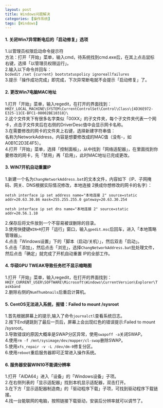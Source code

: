 ```yaml
---
layout: post
title: Windows问题解决
categories: [操作系统]
tags: [Windows]
---
```

#### 1. 关闭Win7异常断电后的「启动修复」选项
1.以管理员权限启动命令提示符  
方法：打开「开始」菜单，输入cmd，待系统找到cmd.exe后，在其上点击鼠标右键，选择「以管理员权限运行」。  
2.输入以下命令并回车：  
`bcdedit /set {current} bootstatuspolicy ignoreallfailures`  
3.提示「操作成功完成」即完成，下次异常断电就不会提示「启动修复」了。
<!-- more -->
#### 2. 更改Win7电脑MAC地址
1.打开「开始」菜单，输入regedit，在打开的界面找到：  
`HKEY_LOCAL_MACHINE\SYSTEM\CurrentControlSet\Control\Class\{4D36E972-E325-11CE-BFC1-08002BE10318}\`  
2.这个文件夹下有很多名字类似「00XX」的子文件夹，每个子文件夹代表一个网卡，点击子文件夹后在右侧的DriverDesc值中会显示网卡名称。  
3.在需要修改的网卡的文件夹上右键，选择新建字符串值：  
名称为NetworkAddress，内容是想要修改成的MAC值（没有-，如A0B1C2D3E4F5）。  
4.打开「开始」菜单，选择「控制面板」，从中找到「网络适配器」，在里面找到你要修改的网卡，先「禁用」再「启用」，此时MAC地址已完成更改。  
#### 3. WIN7开机自动重置IP
1.新建一个名为`ChangNetworkAddress.bat`的文本文件，内容如下（IP、子网掩码、网关、DNS根据实际情况修改，本地连接 2换成你想修改的网卡的名字）：  
```
netsh interface ip set address name="本地连接 2" source=static addr=20.63.30.86 mask=255.255.255.0 gateway=20.63.30.254

netsh interface ip set dns name="本地连接 2" source=static addr=20.56.1.10
```
2.保存后将文件放到一个不容易被误删除的目录。  
3.使用快捷键`WIN+R`打开「运行」窗口，输入`gpedit.msc`后回车，进入「本地策略管理器」。  
4.点击「Windows设置」下的「脚本（启动/关机）」，然后双击「启动」。  
5.点击「添加」，然后点击「浏览」，选择`ChangNetworkAddress.bat`批处理文件，然后点击「确定」就完成了开机自动重置 IP的全部工作。  
#### 4. 华硕GPU TWEAK导致任务栏不显示缩略图
1.打开「开始」菜单，输入regedit，在打开的界面找到：  
`HKEY_CURRENT_USER\SOFTWARE\Microsoft\Windows\CurrentVersion\Explorer\Taskband`  
2.删除右侧的`NumThumbnails`后重启计算机。  
#### 5. CentOS无法进入系统，报错：Failed to mount /sysroot
1.首先根据屏幕上的提示,输入了命令`journalctl`查看系统日志。  
2.按下End键跳到了最后一页后，屏幕上会出现红色的错误提示:Failed to mount /sysroot。  
3.导致错误的原因大概率是SWAP分区异常，使用`swapoff -a`关闭SWAP。  
4.使用`rm -f /mnt/sysimage/dev/mapper/cl-swap`删除SWAP。  
5.使用`xfs_repair -v -L /dev/dm-0`修复分区。  
6.使用`reboot`重启服务器即可正常进入操作系统。  
#### 6. 服务器安装WIN10不能调分辨率
1.打开「AIDA64」进入「设备」的「Windows设备」子项。  
2.在右侧列表的「显示适配器」找到本机显示适配器，双击打开。  
3.在下方「显示适配器制造商」的「驱动程序下载」子项，可找到驱动程序下载链接。  
4.找一台能联网的电脑，按照链接下载驱动，安装后分辨率就可以调节了。  
